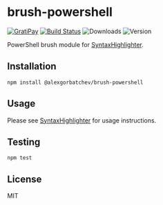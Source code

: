 # brush-powershell

[![GratiPay](https://img.shields.io/gratipay/user/alexgorbatchev.svg)](https://gratipay.com/alexgorbatchev/)
[![Build Status](https://travis-ci.org/syntaxhighlighter/brush-powershell.svg)](https://travis-ci.org/syntaxhighlighter/brush-powershell)
![Downloads](https://img.shields.io/npm/dm/@alexgorbatchev/brush-powershell.svg)
![Version](https://img.shields.io/npm/v/@alexgorbatchev/brush-powershell.svg)

PowerShell brush module for [SyntaxHighlighter](https://github.com/syntaxhighlighter/syntaxhighlighter).

## Installation

```
npm install @alexgorbatchev/brush-powershell
```

## Usage

Please see [SyntaxHighlighter](https://github.com/syntaxhighlighter/syntaxhighlighter) for usage instructions.

## Testing

```
npm test
```

## License

MIT
